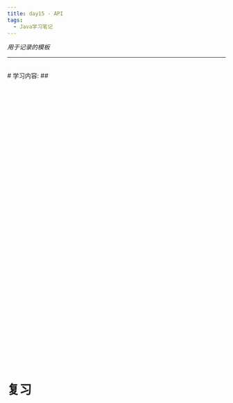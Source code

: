 ```yaml
---
title: day15 - API
tags:
  - Java学习笔记
---
```


_用于记录的模板_
* * * * * *

<br/>
# 学习内容:
## <br/>

### 
```java

```

<br/><br/>
### 
```java

```

<br/><br/>
### 
```java

```

<br/><br/>
### 
```java

```

<br/><br/>
### 
```java

```

<br/><br/>
### 
```java

```

<br/><br/>
### 
```java

```

<br/><br/>
### 
```java

```

<br/><br/>
### 


```java

```


```java

```

<br/><br/>
# 复习<br/>

### 
```java

```

<br/><br/>
### 
```java

```

<br/><br/>
### 
```java

```

<br/><br/>
### 
```java

```